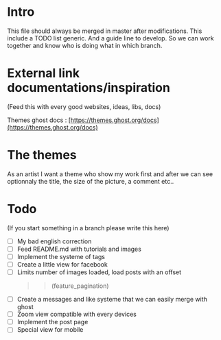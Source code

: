 # Intro

This file should always be merged in master after modifications.
This include a TODO list generic. And a guide line to develop. So we can work together and know who is doing what in which branch.



# External link documentations/inspiration
(Feed this with every good websites, ideas, libs, docs)

Themes ghost docs : [https://themes.ghost.org/docs](https://themes.ghost.org/docs)


# The themes
As an artist I want a theme who show my work first and after we can see optionnaly the title,
the size of the picture, a comment etc..

# Todo

(If you start something in a branch please write this here)

- [ ] My bad english correction
- [ ] Feed README.md with tutorials and images
- [ ] Implement the systeme of tags
- [ ] Create a little view for facebook
- [ ] Limits number of images loaded, load posts with an offset
    >> (feature_pagination)
- [ ] Create a messages and like systeme that we can easily merge with ghost
- [ ] Zoom view compatible with every devices
- [ ] Implement the post page
- [ ] Special view for mobile